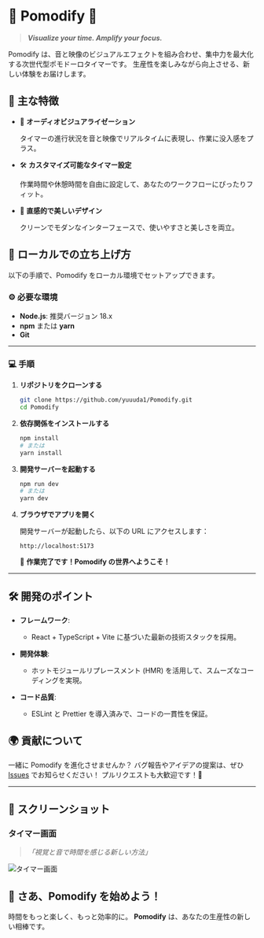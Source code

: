 # 🌟 **Pomodify** 🌟
> **_Visualize your time. Amplify your focus._**

Pomodify は、音と映像のビジュアルエフェクトを組み合わせ、集中力を最大化する次世代型ポモドーロタイマーです。
生産性を楽しみながら向上させる、新しい体験をお届けします。

## 🎯 **主な特徴**

- 🎵 **オーディオビジュアライゼーション**

  タイマーの進行状況を音と映像でリアルタイムに表現し、作業に没入感をプラス。

- 🛠️ **カスタマイズ可能なタイマー設定**

  作業時間や休憩時間を自由に設定して、あなたのワークフローにぴったりフィット。

- 💎 **直感的で美しいデザイン**

  クリーンでモダンなインターフェースで、使いやすさと美しさを両立。

## 🚀 **ローカルでの立ち上げ方**

以下の手順で、Pomodify をローカル環境でセットアップできます。

### ⚙️ **必要な環境**

- **Node.js**: 推奨バージョン 18.x
- **npm** または **yarn**
- **Git**

---

### 💻 **手順**

1. **リポジトリをクローンする**

   ```bash
   git clone https://github.com/yuuuda1/Pomodify.git
   cd Pomodify
   ```

2. **依存関係をインストールする**

   ```bash
   npm install
   # または
   yarn install
   ```

3. **開発サーバーを起動する**

   ```bash
   npm run dev
   # または
   yarn dev
   ```

4. **ブラウザでアプリを開く**

   開発サーバーが起動したら、以下の URL にアクセスします：

   ```
   http://localhost:5173
   ```

   🎉 **作業完了です！Pomodify の世界へようこそ！**

---

## 🛠️ **開発のポイント**

- **フレームワーク**:
  - React + TypeScript + Vite に基づいた最新の技術スタックを採用。

- **開発体験**:
  - ホットモジュールリプレースメント (HMR) を活用して、スムーズなコーディングを実現。

- **コード品質**:
  - ESLint と Prettier を導入済みで、コードの一貫性を保証。

## 🌍 **貢献について**

一緒に Pomodify を進化させませんか？
バグ報告やアイデアの提案は、ぜひ [Issues](https://github.com/yuuuda1/Pomodify/issues) でお知らせください！
プルリクエストも大歓迎です！💪

---

## 📸 **スクリーンショット**

### タイマー画面
> _「視覚と音で時間を感じる新しい方法」_

![タイマー画面](https://via.placeholder.com/800x400?text=Pomodify+Timer+Screen)

## 🎉 **さあ、Pomodify を始めよう！**
時間をもっと楽しく、もっと効率的に。
**Pomodify** は、あなたの生産性の新しい相棒です。
